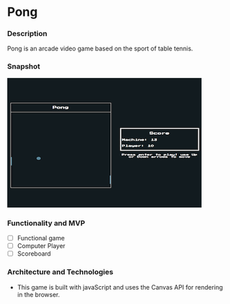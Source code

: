 # Pong

### Description
Pong is an arcade video game based on the sport of table tennis.

### Snapshot

![Pong](/Pong.png)


### Functionality and MVP

- [ ] Functional game
- [ ] Computer Player
- [ ] Scoreboard

### Architecture and Technologies

- This game is built with javaScript and uses the Canvas API for rendering in the browser.
